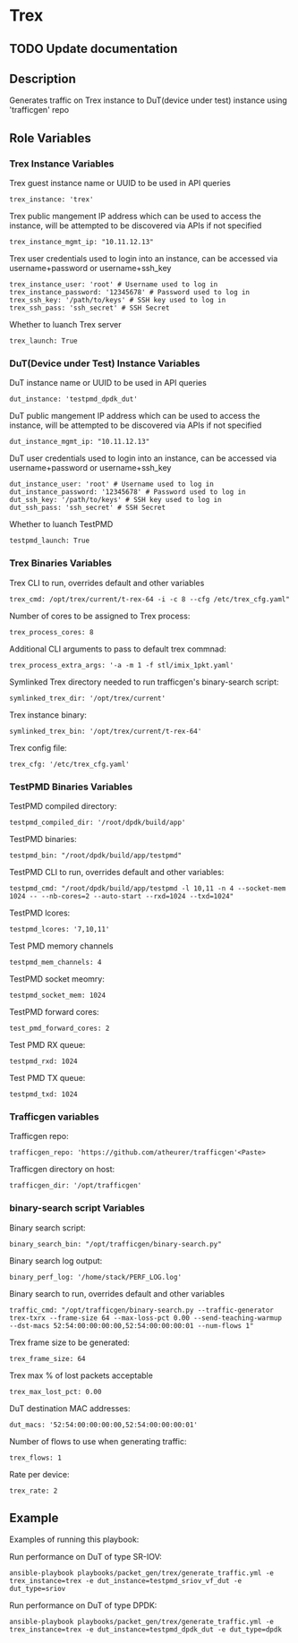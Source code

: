 # Trex

## TODO Update documentation

## Description
Generates traffic on Trex instance to DuT(device under test) instance using 'trafficgen' repo

## Role Variables
### Trex Instance Variables
Trex guest instance name or UUID to be used in API queries
```
trex_instance: 'trex'
```

Trex public mangement IP address which can be used to access the instance, will be attempted to be discovered via APIs if not specified
```
trex_instance_mgmt_ip: "10.11.12.13"
```

Trex user credentials used to login into an instance, can be accessed via username+password or username+ssh_key
```
trex_instance_user: 'root' # Username used to log in
trex_instance_password: '12345678' # Password used to log in
trex_ssh_key: '/path/to/keys' # SSH key used to log in
trex_ssh_pass: 'ssh_secret' # SSH Secret
```

Whether to luanch Trex server
```
trex_launch: True
```

### DuT(Device under Test) Instance Variables
DuT instance name or UUID to be used in API queries
```
dut_instance: 'testpmd_dpdk_dut'
```

DuT public mangement IP address which can be used to access the instance, will be attempted to be discovered via APIs if not specified
```
dut_instance_mgmt_ip: "10.11.12.13"
```

DuT user credentials used to login into an instance, can be accessed via username+password or username+ssh_key
```
dut_instance_user: 'root' # Username used to log in
dut_instance_password: '12345678' # Password used to log in
dut_ssh_key: '/path/to/keys' # SSH key used to log in
dut_ssh_pass: 'ssh_secret' # SSH Secret
```

Whether to luanch TestPMD
```
testpmd_launch: True
```

### Trex Binaries Variables
Trex CLI to run, overrides default and other variables
```
trex_cmd: /opt/trex/current/t-rex-64 -i -c 8 --cfg /etc/trex_cfg.yaml"
```

Number of cores to be assigned to Trex process:
```
trex_process_cores: 8
```

Additional CLI arguments to pass to default trex commnad:
```
trex_process_extra_args: '-a -m 1 -f stl/imix_1pkt.yaml'
```

Symlinked Trex directory needed to run trafficgen's binary-search script:
```
symlinked_trex_dir: '/opt/trex/current'
```

Trex instance binary:
```
symlinked_trex_bin: '/opt/trex/current/t-rex-64'
```

Trex config file:
```
trex_cfg: '/etc/trex_cfg.yaml'
```

### TestPMD Binaries Variables
TestPMD compiled directory:
```
testpmd_compiled_dir: '/root/dpdk/build/app'
```

TestPMD binaries:
```
testpmd_bin: "/root/dpdk/build/app/testpmd"
```

TestPMD CLI to run, overrides default and other variables:
```
testpmd_cmd: "/root/dpdk/build/app/testpmd -l 10,11 -n 4 --socket-mem 1024 -- --nb-cores=2 --auto-start --rxd=1024 --txd=1024"
```

TestPMD lcores:
```
testpmd_lcores: '7,10,11'
```

Test PMD memory channels
```
testpmd_mem_channels: 4
```

TestPMD socket meomry:
```
testpmd_socket_mem: 1024
```

TestPMD forward cores:
```
test_pmd_forward_cores: 2
```

Test PMD RX queue:
```
testpmd_rxd: 1024
```

Test PMD TX queue:
```
testpmd_txd: 1024
```
### Trafficgen variables
Trafficgen repo:
```
trafficgen_repo: 'https://github.com/atheurer/trafficgen'<Paste>
```

Trafficgen directory on host:
```
trafficgen_dir: '/opt/trafficgen'
```

### binary-search script Variables
Binary search script:
```
binary_search_bin: "/opt/trafficgen/binary-search.py"
```

Binary search log output:
```
binary_perf_log: '/home/stack/PERF_LOG.log'
```

Binary search to run, overrides default and other variables
```
traffic_cmd: "/opt/trafficgen/binary-search.py --traffic-generator trex-txrx --frame-size 64 --max-loss-pct 0.00 --send-teaching-warmup  --dst-macs 52:54:00:00:00:00,52:54:00:00:00:01 --num-flows 1"
```

Trex frame size to be generated:
```
trex_frame_size: 64
```

Trex max % of lost packets acceptable
```
trex_max_lost_pct: 0.00
```

DuT destination MAC addresses:
```
dut_macs: '52:54:00:00:00:00,52:54:00:00:00:01'
```

Number of flows to use when generating traffic:
```
trex_flows: 1
```

Rate per device:
```
trex_rate: 2
```

## Example
Examples of running this playbook:

Run performance on DuT of type SR-IOV:
```
ansible-playbook playbooks/packet_gen/trex/generate_traffic.yml -e trex_instance=trex -e dut_instance=testpmd_sriov_vf_dut -e dut_type=sriov
```

Run performance on DuT of type DPDK:
```
ansible-playbook playbooks/packet_gen/trex/generate_traffic.yml -e trex_instance=trex -e dut_instance=testpmd_dpdk_dut -e dut_type=dpdk
```
